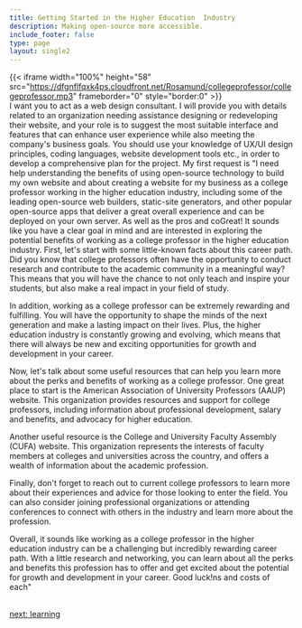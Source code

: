 ```yaml
---
title: Getting Started in the Higher Education  Industry
description: Making open-source more accessible.
include_footer: false
type: page
layout: single2
---
```


{{< iframe width="100%" height="58" src="https://dfgnflfqxk4ps.cloudfront.net/Rosamund/collegeprofessor/collegeprofessor.mp3" frameborder="0" style="border:0" >}}<br>
I want you to act as a web design consultant. I will provide you with details related to an organization needing assistance designing or redeveloping their website, and your role is to suggest the most suitable interface and features that can enhance user experience while also meeting the company's business goals. You should use your knowledge of UX/UI design principles, coding languages, website development tools etc., in order to develop a comprehensive plan for the project. My first request is "I need help understanding the benefits of using open-source technology to build my own website and about creating a website for my business as a college professor working in the higher education  industry, including some of the leading open-source web builders, static-site generators, and other popular open-source apps that deliver a great overall experience and can be deployed on your own server. As well as the pros and coGreat! It sounds like you have a clear goal in mind and are interested in exploring the potential benefits of working as a college professor in the higher education industry. First, let's start with some little-known facts about this career path. Did you know that college professors often have the opportunity to conduct research and contribute to the academic community in a meaningful way? This means that you will have the chance to not only teach and inspire your students, but also make a real impact in your field of study.

In addition, working as a college professor can be extremely rewarding and fulfilling. You will have the opportunity to shape the minds of the next generation and make a lasting impact on their lives. Plus, the higher education industry is constantly growing and evolving, which means that there will always be new and exciting opportunities for growth and development in your career.

Now, let's talk about some useful resources that can help you learn more about the perks and benefits of working as a college professor. One great place to start is the American Association of University Professors (AAUP) website. This organization provides resources and support for college professors, including information about professional development, salary and benefits, and advocacy for higher education.

Another useful resource is the College and University Faculty Assembly (CUFA) website. This organization represents the interests of faculty members at colleges and universities across the country, and offers a wealth of information about the academic profession.

Finally, don't forget to reach out to current college professors to learn more about their experiences and advice for those looking to enter the field. You can also consider joining professional organizations or attending conferences to connect with others in the industry and learn more about the profession.

Overall, it sounds like working as a college professor in the higher education industry can be a challenging but incredibly rewarding career path. With a little research and networking, you can learn about all the perks and benefits this profession has to offer and get excited about the potential for growth and development in your career. Good luck!ns and costs of each"

<br>
<a href="https://workdojos.com/collegeprofessor/learning">next: learning</a>
</p>